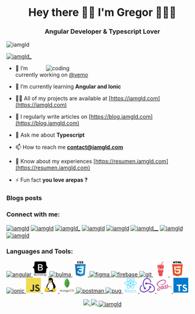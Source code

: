 <h1 align="center">Hey there 🤟🏾 I'm Gregor 👨🏾‍💻</h1>
<h3 align="center">Angular Developer & Typescript Lover</h3>

<p align="left"> <img src="https://komarev.com/ghpvc/?username=iamgld&label=Profile%20views&color=0e75b6&style=flat" alt="iamgld" /> </p>

<!-- <p align="left"> <a href="https://github.com/ryo-ma/github-profile-trophy"><img src="https://github-profile-trophy.vercel.app/?username=iamgld" alt="iamgld" /></a> </p> -->

<p align="left"> <a href="https://twitter.com/iamgld_" target="blank"><img src="https://img.shields.io/twitter/follow/iamgld_?logo=twitter&style=for-the-badge" alt="iamgld_" /></a> </p>

<img align="right" width="400" src="https://cdn.dribbble.com/users/1162077/screenshots/3848914/programmer.gif" alt="coding" />


- 🔭 I’m currently working on [@vemo](https://vemovilidad.com/)

- 🌱 I’m currently learning **Angular and Ionic**

- 👨‍💻 All of my projects are available at [https://iamgld.com](https://iamgld.com)

- 📝 I regularly write articles on [https://blog.iamgld.com](https://blog.iamgld.com)

- 💬 Ask me about **Typescript**

- 📫 How to reach me **contact@iamgld.com**

- 📄 Know about my experiences [https://resumen.iamgld.com](https://resumen.iamgld.com)

- ⚡ Fun fact **you love arepas ?**


### Blogs posts

<!-- BLOG-POST-LIST:START -->
<!-- BLOG-POST-LIST:END -->

<h3 align="left">Connect with me:</h3>
<p align="left">
<a href="https://codepen.io/iamgld" target="blank"><img align="center" src="https://raw.githubusercontent.com/rahuldkjain/github-profile-readme-generator/master/src/images/icons/Social/codepen.svg" alt="iamgld" height="30" width="40" /></a>
<a href="https://dev.to/iamgld" target="blank"><img align="center" src="https://raw.githubusercontent.com/rahuldkjain/github-profile-readme-generator/master/src/images/icons/Social/devto.svg" alt="iamgld" height="30" width="40" /></a>
<a href="https://twitter.com/iamgld_" target="blank"><img align="center" src="https://raw.githubusercontent.com/rahuldkjain/github-profile-readme-generator/master/src/images/icons/Social/twitter.svg" alt="iamgld_" height="30" width="40" /></a>
<a href="https://stackoverflow.com/users/iamgld" target="blank"><img align="center" src="https://raw.githubusercontent.com/rahuldkjain/github-profile-readme-generator/master/src/images/icons/Social/stack-overflow.svg" alt="iamgld" height="30" width="40" /></a>
<a href="https://fb.com/iamgld" target="blank"><img align="center" src="https://raw.githubusercontent.com/rahuldkjain/github-profile-readme-generator/master/src/images/icons/Social/facebook.svg" alt="iamgld" height="30" width="40" /></a>
<a href="https://instagram.com/iamgld__" target="blank"><img align="center" src="https://raw.githubusercontent.com/rahuldkjain/github-profile-readme-generator/master/src/images/icons/Social/instagram.svg" alt="iamgld__" height="30" width="40" /></a>
<a href="https://medium.com/iamgld" target="blank"><img align="center" src="https://raw.githubusercontent.com/rahuldkjain/github-profile-readme-generator/master/src/images/icons/Social/medium.svg" alt="iamgld" height="30" width="40" /></a>
<a href="https://www.youtube.com/c/iamgld" target="blank"><img align="center" src="https://raw.githubusercontent.com/rahuldkjain/github-profile-readme-generator/master/src/images/icons/Social/youtube.svg" alt="iamgld" height="30" width="40" /></a>
</p>

<h3 align="left">Languages and Tools:</h3>
<p align="left"> <a href="https://angular.io" target="_blank" rel="noreferrer"> <img src="https://angular.io/assets/images/logos/angular/angular.svg" alt="angular" width="40" height="40"/> </a> <a href="https://getbootstrap.com" target="_blank" rel="noreferrer"> <img src="https://raw.githubusercontent.com/devicons/devicon/master/icons/bootstrap/bootstrap-plain-wordmark.svg" alt="bootstrap" width="40" height="40"/> </a> <a href="https://bulma.io/" target="_blank" rel="noreferrer"> <img src="https://raw.githubusercontent.com/gilbarbara/logos/804dc257b59e144eaca5bc6ffd16949752c6f789/logos/bulma.svg" alt="bulma" width="40" height="40"/> </a> <a href="https://www.w3schools.com/css/" target="_blank" rel="noreferrer"> <img src="https://raw.githubusercontent.com/devicons/devicon/master/icons/css3/css3-original-wordmark.svg" alt="css3" width="40" height="40"/> </a> <a href="https://www.figma.com/" target="_blank" rel="noreferrer"> <img src="https://www.vectorlogo.zone/logos/figma/figma-icon.svg" alt="figma" width="40" height="40"/> </a> <a href="https://firebase.google.com/" target="_blank" rel="noreferrer"> <img src="https://www.vectorlogo.zone/logos/firebase/firebase-icon.svg" alt="firebase" width="40" height="40"/> </a> <a href="https://git-scm.com/" target="_blank" rel="noreferrer"> <img src="https://www.vectorlogo.zone/logos/git-scm/git-scm-icon.svg" alt="git" width="40" height="40"/> </a> <a href="https://gulpjs.com" target="_blank" rel="noreferrer"> <img src="https://raw.githubusercontent.com/devicons/devicon/master/icons/gulp/gulp-plain.svg" alt="gulp" width="40" height="40"/> </a> <a href="https://www.w3.org/html/" target="_blank" rel="noreferrer"> <img src="https://raw.githubusercontent.com/devicons/devicon/master/icons/html5/html5-original-wordmark.svg" alt="html5" width="40" height="40"/> </a> <a href="https://ionicframework.com" target="_blank" rel="noreferrer"> <img src="https://upload.wikimedia.org/wikipedia/commons/d/d1/Ionic_Logo.svg" alt="ionic" width="40" height="40"/> </a> <a href="https://developer.mozilla.org/en-US/docs/Web/JavaScript" target="_blank" rel="noreferrer"> <img src="https://raw.githubusercontent.com/devicons/devicon/master/icons/javascript/javascript-original.svg" alt="javascript" width="40" height="40"/> </a> <a href="https://www.linux.org/" target="_blank" rel="noreferrer"> <img src="https://raw.githubusercontent.com/devicons/devicon/master/icons/linux/linux-original.svg" alt="linux" width="40" height="40"/> </a> <a href="https://www.mongodb.com/" target="_blank" rel="noreferrer"> <img src="https://raw.githubusercontent.com/devicons/devicon/master/icons/mongodb/mongodb-original-wordmark.svg" alt="mongodb" width="40" height="40"/> </a> <a href="https://postman.com" target="_blank" rel="noreferrer"> <img src="https://www.vectorlogo.zone/logos/getpostman/getpostman-icon.svg" alt="postman" width="40" height="40"/> </a> <a href="https://pugjs.org" target="_blank" rel="noreferrer"> <img src="https://cdn.worldvectorlogo.com/logos/pug.svg" alt="pug" width="40" height="40"/> </a> <a href="https://reactjs.org/" target="_blank" rel="noreferrer"> <img src="https://raw.githubusercontent.com/devicons/devicon/master/icons/react/react-original-wordmark.svg" alt="react" width="40" height="40"/> </a> <a href="https://redux.js.org" target="_blank" rel="noreferrer"> <img src="https://raw.githubusercontent.com/devicons/devicon/master/icons/redux/redux-original.svg" alt="redux" width="40" height="40"/> </a> <a href="https://sass-lang.com" target="_blank" rel="noreferrer"> <img src="https://raw.githubusercontent.com/devicons/devicon/master/icons/sass/sass-original.svg" alt="sass" width="40" height="40"/> </a> <a href="https://www.typescriptlang.org/" target="_blank" rel="noreferrer"> <img src="https://raw.githubusercontent.com/devicons/devicon/master/icons/typescript/typescript-original.svg" alt="typescript" width="40" height="40"/> </p>

<!-- <p><img align="left" src="https://github-readme-stats.vercel.app/api/top-langs?username=iamgld&show_icons=true&locale=en&layout=compact" alt="iamgld" /></p>

<p>&nbsp;<img align="center" src="https://github-readme-stats.vercel.app/api?username=iamgld&show_icons=true&locale=en" alt="iamgld" /></p> -->

<div align="center">  
  <a href="https://github.com/iamgld">
  <img height="180em" src="https://github-readme-stats.vercel.app/api?username=iamgld&show_icons=true&theme=shades-of-purple&include_all_commits=true&count_private=true"/>
  <img height="180em" src="https://github-readme-stats.vercel.app/api/top-langs/?username=iamgld&layout=compact&langs_count=8&theme=shades-of-purple"/>
  <img align="center" src="https://github-readme-streak-stats.herokuapp.com/?user=iamgld&theme=shades-of-purple" alt="iamgld" />
</div>
